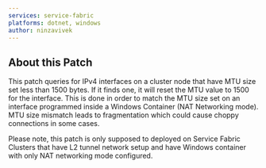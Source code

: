 ```yaml
---
services: service-fabric
platforms: dotnet, windows
author: ninzavivek
---
```


## About this Patch
This patch queries for IPv4 interfaces on a cluster node that have MTU size set less than 1500 bytes. If it finds one, it will reset the MTU value to 1500 for the interface. This is done in order to match the MTU size set on an interface programmed inside a Windows Container (NAT Networking mode). MTU size mismatch leads to fragmentation which could cause choppy connections in some cases.

Please note, this patch is only supposed to deployed on Service Fabric Clusters that have L2 tunnel network setup and have Windows container with only NAT networking mode configured.
